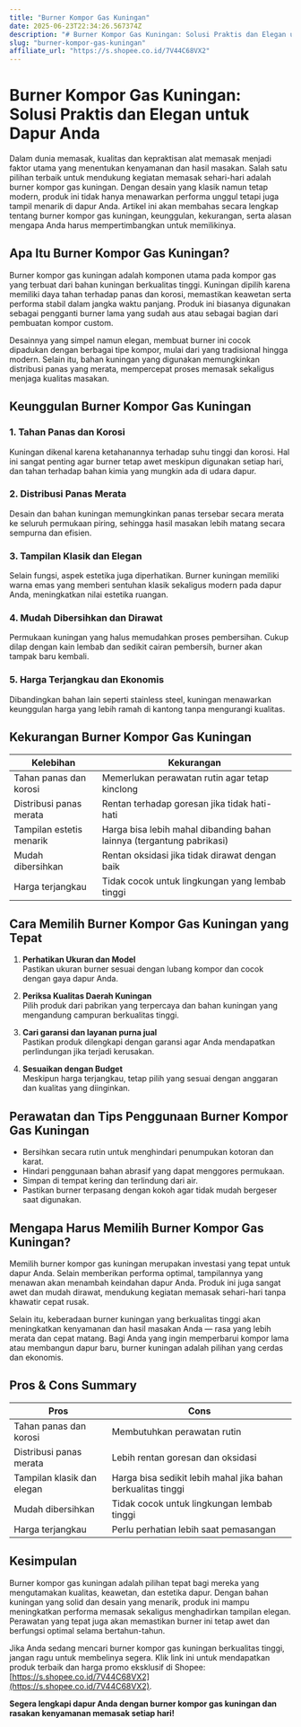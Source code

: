 ```yaml
---
title: "Burner Kompor Gas Kuningan"
date: 2025-06-23T22:34:26.567374Z
description: "# Burner Kompor Gas Kuningan: Solusi Praktis dan Elegan untuk Dapur Anda..."
slug: "burner-kompor-gas-kuningan"
affiliate_url: "https://s.shopee.co.id/7V44C68VX2"
---
```

# Burner Kompor Gas Kuningan: Solusi Praktis dan Elegan untuk Dapur Anda

Dalam dunia memasak, kualitas dan kepraktisan alat memasak menjadi faktor utama yang menentukan kenyamanan dan hasil masakan. Salah satu pilihan terbaik untuk mendukung kegiatan memasak sehari-hari adalah burner kompor gas kuningan. Dengan desain yang klasik namun tetap modern, produk ini tidak hanya menawarkan performa unggul tetapi juga tampil menarik di dapur Anda. Artikel ini akan membahas secara lengkap tentang burner kompor gas kuningan, keunggulan, kekurangan, serta alasan mengapa Anda harus mempertimbangkan untuk memilikinya.

## Apa Itu Burner Kompor Gas Kuningan?

Burner kompor gas kuningan adalah komponen utama pada kompor gas yang terbuat dari bahan kuningan berkualitas tinggi. Kuningan dipilih karena memiliki daya tahan terhadap panas dan korosi, memastikan keawetan serta performa stabil dalam jangka waktu panjang. Produk ini biasanya digunakan sebagai pengganti burner lama yang sudah aus atau sebagai bagian dari pembuatan kompor custom.

Desainnya yang simpel namun elegan, membuat burner ini cocok dipadukan dengan berbagai tipe kompor, mulai dari yang tradisional hingga modern. Selain itu, bahan kuningan yang digunakan memungkinkan distribusi panas yang merata, mempercepat proses memasak sekaligus menjaga kualitas masakan.

## Keunggulan Burner Kompor Gas Kuningan

### 1. Tahan Panas dan Korosi

Kuningan dikenal karena ketahanannya terhadap suhu tinggi dan korosi. Hal ini sangat penting agar burner tetap awet meskipun digunakan setiap hari, dan tahan terhadap bahan kimia yang mungkin ada di udara dapur.

### 2. Distribusi Panas Merata

Desain dan bahan kuningan memungkinkan panas tersebar secara merata ke seluruh permukaan piring, sehingga hasil masakan lebih matang secara sempurna dan efisien.

### 3. Tampilan Klasik dan Elegan

Selain fungsi, aspek estetika juga diperhatikan. Burner kuningan memiliki warna emas yang memberi sentuhan klasik sekaligus modern pada dapur Anda, meningkatkan nilai estetika ruangan.

### 4. Mudah Dibersihkan dan Dirawat

Permukaan kuningan yang halus memudahkan proses pembersihan. Cukup dilap dengan kain lembab dan sedikit cairan pembersih, burner akan tampak baru kembali.

### 5. Harga Terjangkau dan Ekonomis

Dibandingkan bahan lain seperti stainless steel, kuningan menawarkan keunggulan harga yang lebih ramah di kantong tanpa mengurangi kualitas.

## Kekurangan Burner Kompor Gas Kuningan

| **Kelebihan**                | **Kekurangan**                         |
|------------------------------|--------------------------------------|
| Tahan panas dan korosi     | Memerlukan perawatan rutin agar tetap kinclong |
| Distribusi panas merata     | Rentan terhadap goresan jika tidak hati-hati |
| Tampilan estetis menarik   | Harga bisa lebih mahal dibanding bahan lainnya (tergantung pabrikasi) |
| Mudah dibersihkan          | Rentan oksidasi jika tidak dirawat dengan baik |
| Harga terjangkau           | Tidak cocok untuk lingkungan yang lembab tinggi |

## Cara Memilih Burner Kompor Gas Kuningan yang Tepat

1. **Perhatikan Ukuran dan Model**  
Pastikan ukuran burner sesuai dengan lubang kompor dan cocok dengan gaya dapur Anda.

2. **Periksa Kualitas Daerah Kuningan**  
Pilih produk dari pabrikan yang terpercaya dan bahan kuningan yang mengandung campuran berkualitas tinggi.

3. **Cari garansi dan layanan purna jual**  
Pastikan produk dilengkapi dengan garansi agar Anda mendapatkan perlindungan jika terjadi kerusakan.

4. **Sesuaikan dengan Budget**  
Meskipun harga terjangkau, tetap pilih yang sesuai dengan anggaran dan kualitas yang diinginkan.

## Perawatan dan Tips Penggunaan Burner Kompor Gas Kuningan

- Bersihkan secara rutin untuk menghindari penumpukan kotoran dan karat.
- Hindari penggunaan bahan abrasif yang dapat menggores permukaan.
- Simpan di tempat kering dan terlindung dari air.
- Pastikan burner terpasang dengan kokoh agar tidak mudah bergeser saat digunakan.

## Mengapa Harus Memilih Burner Kompor Gas Kuningan?

Memilih burner kompor gas kuningan merupakan investasi yang tepat untuk dapur Anda. Selain memberikan performa optimal, tampilannya yang menawan akan menambah keindahan dapur Anda. Produk ini juga sangat awet dan mudah dirawat, mendukung kegiatan memasak sehari-hari tanpa khawatir cepat rusak.

Selain itu, keberadaan burner kuningan yang berkualitas tinggi akan meningkatkan kenyamanan dan hasil masakan Anda — rasa yang lebih merata dan cepat matang. Bagi Anda yang ingin memperbarui kompor lama atau membangun dapur baru, burner kuningan adalah pilihan yang cerdas dan ekonomis.

## Pros & Cons Summary

| **Pros**                            | **Cons**                                  |
|-------------------------------------|------------------------------------------|
| Tahan panas dan korosi            | Membutuhkan perawatan rutin             |
| Distribusi panas merata            | Lebih rentan goresan dan oksidasi     |
| Tampilan klasik dan elegan        | Harga bisa sedikit lebih mahal jika bahan berkualitas tinggi |
| Mudah dibersihkan                 | Tidak cocok untuk lingkungan lembab tinggi |
| Harga terjangkau                  | Perlu perhatian lebih saat pemasangan |

## Kesimpulan

Burner kompor gas kuningan adalah pilihan tepat bagi mereka yang mengutamakan kualitas, keawetan, dan estetika dapur. Dengan bahan kuningan yang solid dan desain yang menarik, produk ini mampu meningkatkan performa memasak sekaligus menghadirkan tampilan elegan. Perawatan yang tepat juga akan memastikan burner ini tetap awet dan berfungsi optimal selama bertahun-tahun.

Jika Anda sedang mencari burner kompor gas kuningan berkualitas tinggi, jangan ragu untuk membelinya segera. Klik link ini untuk mendapatkan produk terbaik dan harga promo eksklusif di Shopee: [https://s.shopee.co.id/7V44C68VX2](https://s.shopee.co.id/7V44C68VX2).

**Segera lengkapi dapur Anda dengan burner kompor gas kuningan dan rasakan kenyamanan memasak setiap hari!**